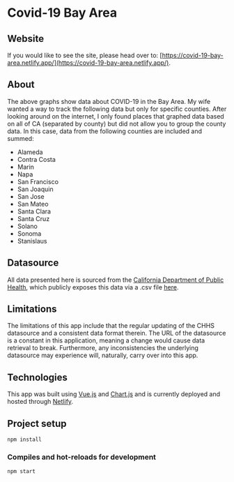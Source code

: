 # Covid-19 Bay Area

## Website

If you would like to see the site, please head over to: [https://covid-19-bay-area.netlify.app/](https://covid-19-bay-area.netlify.app/).

## About

The above graphs show data about COVID-19 in the Bay Area. My wife
wanted a way to track the following data but only for specific counties.
After looking around on the internet, I only found places that graphed
data based on all of CA (separated by county) but did not allow you to
group the county data. In this case, data from the following counties
are included and summed:

- Alameda
- Contra Costa
- Marin
- Napa
- San Francisco
- San Joaquin
- San Jose
- San Mateo
- Santa Clara
- Santa Cruz
- Solano
- Sonoma
- Stanislaus

## Datasource

All data presented here is sourced from the [California Department of Public Health](https://data.chhs.ca.gov/dataset/california-covid-19-hospital-data-and-case-statistics"), which publicly exposes this data via a .csv file [here](https://data.chhs.ca.gov/dataset/6882c390-b2d7-4b9a-aefa-2068cee63e47/resource/6cd8d424-dfaa-4bdd-9410-a3d656e1176e/download/covid19data.csv).

## Limitations

The limitations of this app include that the regular updating of the CHHS datasource and a consistent data format therein. The URL of the datasource is a constant in this application, meaning a change would cause data retrieval to break. Furthermore, any inconsistencies the underlying datasource may experience will, naturally, carry over into this app.

## Technologies

This app was built using [Vue.js](https://vuejs.org/) and [Chart.js](https://www.chartjs.org/) and is currently deployed and hosted through [Netlify](https://www.netlify.com/).

## Project setup

```
npm install
```

### Compiles and hot-reloads for development

```
npm start
```
